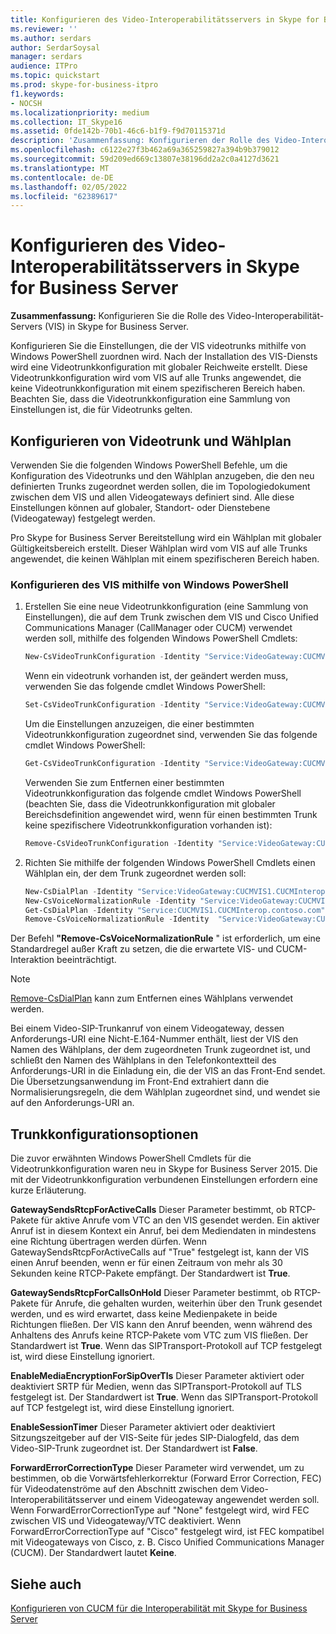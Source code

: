 ```yaml
---
title: Konfigurieren des Video-Interoperabilitätsservers in Skype for Business Server
ms.reviewer: ''
ms.author: serdars
author: SerdarSoysal
manager: serdars
audience: ITPro
ms.topic: quickstart
ms.prod: skype-for-business-itpro
f1.keywords:
- NOCSH
ms.localizationpriority: medium
ms.collection: IT_Skype16
ms.assetid: 0fde142b-70b1-46c6-b1f9-f9d70115371d
description: 'Zusammenfassung: Konfigurieren der Rolle des Video-Interoperabilität-Servers (VIS) in Skype for Business Server.'
ms.openlocfilehash: c6122e27f3b462a69a365259827a394b9b379012
ms.sourcegitcommit: 59d209ed669c13807e38196dd2a2c0a4127d3621
ms.translationtype: MT
ms.contentlocale: de-DE
ms.lasthandoff: 02/05/2022
ms.locfileid: "62389617"
---
```

# <a name="configure-the-video-interop-server-in-skype-for-business-server"></a>Konfigurieren des Video-Interoperabilitätsservers in Skype for Business Server
 
**Zusammenfassung:** Konfigurieren Sie die Rolle des Video-Interoperabilität-Servers (VIS) in Skype for Business Server.
  
 Konfigurieren Sie die Einstellungen, die der VIS videotrunks mithilfe von Windows PowerShell zuordnen wird. Nach der Installation des VIS-Diensts wird eine Videotrunkkonfiguration mit globaler Reichweite erstellt. Diese Videotrunkkonfiguration wird vom VIS auf alle Trunks angewendet, die keine Videotrunkkonfiguration mit einem spezifischeren Bereich haben. Beachten Sie, dass die Videotrunkkonfiguration eine Sammlung von Einstellungen ist, die für Videotrunks gelten.
  
## <a name="configure-video-trunk-and-dial-plan"></a>Konfigurieren von Videotrunk und Wählplan

Verwenden Sie die folgenden Windows PowerShell Befehle, um die Konfiguration des Videotrunks und den Wählplan anzugeben, die den neu definierten Trunks zugeordnet werden sollen, die im Topologiedokument zwischen dem VIS und allen Videogateways definiert sind. Alle diese Einstellungen können auf globaler, Standort- oder Dienstebene (Videogateway) festgelegt werden. 
  
Pro Skype for Business Server Bereitstellung wird ein Wählplan mit globaler Gültigkeitsbereich erstellt. Dieser Wählplan wird vom VIS auf alle Trunks angewendet, die keinen Wählplan mit einem spezifischeren Bereich haben. 
  
### <a name="configure-the-vis-using-windows-powershell"></a>Konfigurieren des VIS mithilfe von Windows PowerShell

1. Erstellen Sie eine neue Videotrunkkonfiguration (eine Sammlung von Einstellungen), die auf dem Trunk zwischen dem VIS und Cisco Unified Communications Manager (CallManager oder CUCM) verwendet werden soll, mithilfe des folgenden Windows PowerShell Cmdlets:
    
   ```powershell
   New-CsVideoTrunkConfiguration -Identity "Service:VideoGateway:CUCMVIS1.CUCMInterop.contoso.com" -GatewaySendsRtcpForActiveCalls $false -GatewaySendsRtcpForCallsOnHold $false -EnableMediaEncryptionForSipOverTls $true(or $false)
   ```

    Wenn ein videotrunk vorhanden ist, der geändert werden muss, verwenden Sie das folgende cmdlet Windows PowerShell:
    
   ```powershell
   Set-CsVideoTrunkConfiguration -Identity "Service:VideoGateway:CUCMVIS1.CUCMInterop.contoso.com" -GatewaySendsRtcpForActiveCalls $false -GatewaySendsRtcpForCallsOnHold $false -EnableMediaEncryptionForSipOverTls  $true(or $false)
   ```

    Um die Einstellungen anzuzeigen, die einer bestimmten Videotrunkkonfiguration zugeordnet sind, verwenden Sie das folgende cmdlet Windows PowerShell:
    
   ```powershell
   Get-CsVideoTrunkConfiguration -Identity "Service:VideoGateway:CUCMVIS1.CUCMInterop.contoso.com"
   ```

    Verwenden Sie zum Entfernen einer bestimmten Videotrunkkonfiguration das folgende cmdlet Windows PowerShell (beachten Sie, dass die Videotrunkkonfiguration mit globaler Bereichsdefinition angewendet wird, wenn für einen bestimmten Trunk keine spezifischere Videotrunkkonfiguration vorhanden ist):
    
   ```powershell
   Remove-CsVideoTrunkConfiguration -Identity "Service:VideoGateway:CUCMVIS1.CUCMInterop.contoso.com"
   ```

2. Richten Sie mithilfe der folgenden Windows PowerShell Cmdlets einen Wählplan ein, der dem Trunk zugeordnet werden soll:
    
   ```powershell
   New-CsDialPlan -Identity "Service:VideoGateway:CUCMVIS1.CUCMInterop.contoso.com" -SimpleName "TrunkTestDialPlan" 
   New-CsVoiceNormalizationRule -Identity "Service:VideoGateway:CUCMVIS1.CUCMInterop.contoso.com/SevenDigitRule" -Pattern '^(\d{7})$' -Translation '+1425$1' 
   Get-CsDialPlan -Identity "Service:CUCMVIS1.CUCMInterop.contoso.com"
   Remove-CsVoiceNormalizationRule -Identity  "Service:VideoGateway:CUCMVIS1.CUCMInterop.contoso.com/Keep All"
   ```

Der Befehl **"Remove-CsVoiceNormalizationRule** " ist erforderlich, um eine Standardregel außer Kraft zu setzen, die die erwartete VIS- und CUCM-Interaktion beeinträchtigt.
> [!NOTE]
> [Remove-CsDialPlan](/powershell/module/skype/remove-csdialplan?view=skype-ps) kann zum Entfernen eines Wählplans verwendet werden.
  
Bei einem Video-SIP-Trunkanruf von einem Videogateway, dessen Anforderungs-URI eine Nicht-E.164-Nummer enthält, liest der VIS den Namen des Wählplans, der dem zugeordneten Trunk zugeordnet ist, und schließt den Namen des Wählplans in den Telefonkontextteil des Anforderungs-URI in die Einladung ein, die der VIS an das Front-End sendet. Die Übersetzungsanwendung im Front-End extrahiert dann die Normalisierungsregeln, die dem Wählplan zugeordnet sind, und wendet sie auf den Anforderungs-URI an.
## <a name="trunk-configuration-options"></a>Trunkkonfigurationsoptionen

Die zuvor erwähnten Windows PowerShell Cmdlets für die Videotrunkkonfiguration waren neu in Skype for Business Server 2015. Die mit der Videotrunkkonfiguration verbundenen Einstellungen erfordern eine kurze Erläuterung.
  
 **GatewaySendsRtcpForActiveCalls** Dieser Parameter bestimmt, ob RTCP-Pakete für aktive Anrufe vom VTC an den VIS gesendet werden. Ein aktiver Anruf ist in diesem Kontext ein Anruf, bei dem Mediendaten in mindestens eine Richtung übertragen werden dürfen. Wenn GatewaySendsRtcpForActiveCalls auf "True" festgelegt ist, kann der VIS einen Anruf beenden, wenn er für einen Zeitraum von mehr als 30 Sekunden keine RTCP-Pakete empfängt. Der Standardwert ist **True**.
  
 **GatewaySendsRtcpForCallsOnHold** Dieser Parameter bestimmt, ob RTCP-Pakete für Anrufe, die gehalten wurden, weiterhin über den Trunk gesendet werden, und es wird erwartet, dass keine Medienpakete in beide Richtungen fließen. Der VIS kann den Anruf beenden, wenn während des Anhaltens des Anrufs keine RTCP-Pakete vom VTC zum VIS fließen. Der Standardwert ist **True**. Wenn das SIPTransport-Protokoll auf TCP festgelegt ist, wird diese Einstellung ignoriert.
  
 **EnableMediaEncryptionForSipOverTls** Dieser Parameter aktiviert oder deaktiviert SRTP für Medien, wenn das SIPTransport-Protokoll auf TLS festgelegt ist. Der Standardwert ist **True**. Wenn das SIPTransport-Protokoll auf TCP festgelegt ist, wird diese Einstellung ignoriert.
  
 **EnableSessionTimer** Dieser Parameter aktiviert oder deaktiviert Sitzungszeitgeber auf der VIS-Seite für jedes SIP-Dialogfeld, das dem Video-SIP-Trunk zugeordnet ist. Der Standardwert ist **False**.
  
 **ForwardErrorCorrectionType** Dieser Parameter wird verwendet, um zu bestimmen, ob die Vorwärtsfehlerkorrektur (Forward Error Correction, FEC) für Videodatenströme auf den Abschnitt zwischen dem Video-Interoperabilitätsserver und einem Videogateway angewendet werden soll. Wenn ForwardErrorCorrectionType auf "None" festgelegt wird, wird FEC zwischen VIS und Videogateway/VTC deaktiviert. Wenn ForwardErrorCorrectionType auf "Cisco" festgelegt wird, ist FEC kompatibel mit Videogateways von Cisco, z. B. Cisco Unified Communications Manager (CUCM). Der Standardwert lautet **Keine**.
  
## <a name="see-also"></a>Siehe auch

[Konfigurieren von CUCM für die Interoperabilität mit Skype for Business Server](configure-cucm-for-interoperation.md)